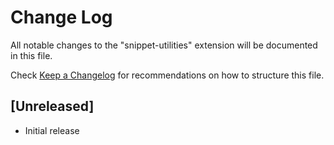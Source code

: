 # Change Log

All notable changes to the "snippet-utilities" extension will be documented in this file.

Check [Keep a Changelog](http://keepachangelog.com/) for recommendations on how to structure this file.

## [Unreleased]

- Initial release